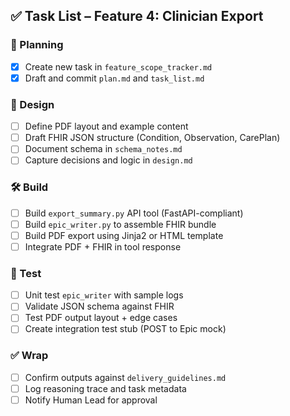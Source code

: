 ## ✅ Task List – Feature 4: Clinician Export

### 📁 Planning
- [x] Create new task in `feature_scope_tracker.md`
- [x] Draft and commit `plan.md` and `task_list.md`

### 📐 Design
- [ ] Define PDF layout and example content
- [ ] Draft FHIR JSON structure (Condition, Observation, CarePlan)
- [ ] Document schema in `schema_notes.md`
- [ ] Capture decisions and logic in `design.md`

### 🛠 Build
- [ ] Build `export_summary.py` API tool (FastAPI-compliant)
- [ ] Build `epic_writer.py` to assemble FHIR bundle
- [ ] Build PDF export using Jinja2 or HTML template
- [ ] Integrate PDF + FHIR in tool response

### 🧪 Test
- [ ] Unit test `epic_writer` with sample logs
- [ ] Validate JSON schema against FHIR
- [ ] Test PDF output layout + edge cases
- [ ] Create integration test stub (POST to Epic mock)

### ✅ Wrap
- [ ] Confirm outputs against `delivery_guidelines.md`
- [ ] Log reasoning trace and task metadata
- [ ] Notify Human Lead for approval